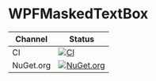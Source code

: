 # WPFMaskedTextBox

Channel | Status
-|-
CI | [![CI](https://github.com/HMBSbige/WPFMaskedTextBox/workflows/CI/badge.svg)](https://github.com/HMBSbige/WPFMaskedTextBox/actions)
NuGet.org | [![NuGet.org](https://img.shields.io/nuget/v/WPFMaskedTextBox.svg)](https://www.nuget.org/packages/WPFMaskedTextBox/)
